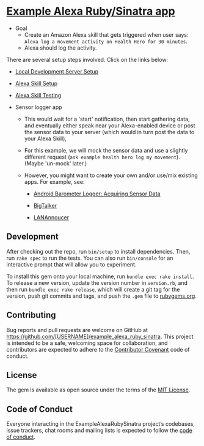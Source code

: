 # [Example Alexa Ruby/Sinatra app](https://github.com/drhuffman12/example_alexa_ruby_sinatra)

* Goal
    * Create an Amazon Alexa skill that gets triggered when user says: `Alexa log a movement activity on Health Hero for 30 minutes`.
    * Alexa should log the activity.

There are several setup steps involved. Click on the links below:

* [Local Development Server Setup](doc/1.LocalDevServerSetup.md)

* [Alexa Skill Setup](2.AlexaSkillSetup.md)

* [Alexa Skill Testing](3.AlexaSkillTesting.md)

* Sensor logger app
  * This would wait for a 'start' notification, then start gathering data, and eventually either speak near your Alexa-enabled device or post the sensor data to your server (which would in turn post the data to your Alexa Skill),

  * For this example, we will mock the sensor data and use a slightly different request (`ask example health hero log my movement`). (Maybe 'un-mock' later.)
  
  * However, you might want to create your own and/or use/mix existing apps. For example, see: 

    * [Android Barometer Logger: Acquiring Sensor Data](https://code.tutsplus.com/tutorials/android-barometer-logger-acquiring-sensor-data--mobile-10558)

    * [BigTalker](http://thingsthataresmart.wiki/index.php?title=BigTalker)

    * [LANAnnoucer](http://www.keybounce.com/LANdroidHowTo/SmartThingsInstallation.html)

## Development

After checking out the repo, run `bin/setup` to install dependencies. Then, run `rake spec` to run the tests. You can also run `bin/console` for an interactive prompt that will allow you to experiment.

To install this gem onto your local machine, run `bundle exec rake install`. To release a new version, update the version number in `version.rb`, and then run `bundle exec rake release`, which will create a git tag for the version, push git commits and tags, and push the `.gem` file to [rubygems.org](https://rubygems.org).

## Contributing

Bug reports and pull requests are welcome on GitHub at https://github.com/[USERNAME]/example_alexa_ruby_sinatra. This project is intended to be a safe, welcoming space for collaboration, and contributors are expected to adhere to the [Contributor Covenant](http://contributor-covenant.org) code of conduct.

## License

The gem is available as open source under the terms of the [MIT License](https://opensource.org/licenses/MIT).

## Code of Conduct

Everyone interacting in the ExampleAlexaRubySinatra project’s codebases, issue trackers, chat rooms and mailing lists is expected to follow the [code of conduct](https://github.com/[USERNAME]/example_alexa_ruby_sinatra/blob/master/CODE_OF_CONDUCT.md).
